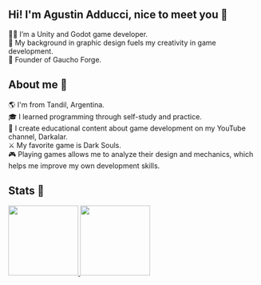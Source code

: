 ## Hi! I'm Agustin Adducci, nice to meet you 👋

👨‍💻​ I’m a Unity and Godot game developer.  
🎨​ My background in graphic design fuels my creativity in game development.  
🚀​ Founder of Gaucho Forge.  

## About me 🗿

🌎​ I'm from Tandil, Argentina.  
🎓 I learned programming through self-study and practice.  
🫶​ I create educational content about game development on my YouTube channel, Darkalar.  
⚔️​ My favorite game is Dark Souls.  
🎮 Playing games allows me to analyze their design and mechanics, which helps me improve my own development skills.  

## Stats 🔎​

<div>
  <a href="https://github.com/darkalardev">
  <img height="140em" src="https://github-readme-stats.vercel.app/api?username=darkalardev&show_icons=true&theme=dracula&include_all_commits=true&count_private=true"/>
  <img height="140em" src="https://github-readme-stats.vercel.app/api/top-langs/?username=darkalardev&layout=compact&langs_count=16&theme=dracula"/>
</div>
